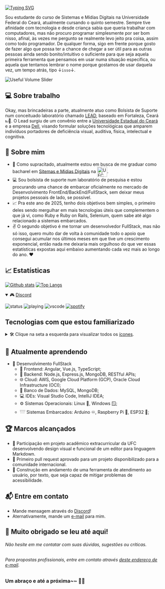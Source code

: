 [![Typing SVG](https://readme-typing-svg.demolab.com?font=Fira+Sans&weight=500&size=24&duration=2000&pause=2000&color=4C28B8EA&center=true&vCenter=true&repeat=false&random=true&width=750&lines=Bem-vindo%2C+meu+nome+%C3%A9+Gabriel+Melo!+%F0%9F%91%8B)](https://git.io/typing-svg)

Sou estudante do curso de Sistemas e Mídias Digitais na Universidade Federal do Ceará, atualmente cursando o quinto semestre. Sempre tive afinidade com tecnologia e desde criança sabia que queria trabalhar com computadores, mas não procuro programar simplesmente por ser bom nisso, afinal, às vezes me pergunto se realmente levo jeito pra coisa, assim como todo programador. De qualquer forma, sigo em frente porque gosto de fazer algo que possa ter a chance de chegar a ser útil para as outras pessoas ainda sendo bonito/intuitivo o suficiente para que seja aquela primeira ferramenta que pensamos em usar numa situação específica, ou aquela que tentamos lembrar o nome porque gostamos de usar daquela vez, um tempo atrás, tipo ↓`isso`↓.

  ![Useful Volume Slider](https://i.kym-cdn.com/photos/images/original/001/264/701/bbd.gif)

## 💻 Sobre trabalho

Okay, mas brincadeiras a parte, atualmente atuo como Bolsista de Suporte num conceituado laboratório chamado [LEAD](https://leadfortaleza.com.br), baseado em Fortaleza, Ceará <img src="https://www.pikpng.com/pngl/b/532-5323009_flag-map-of-cear-governo-do-estado-do.png" alt="Mapa do Ceará" width="10"/>📍. O Lead surgiu de um convênio entre a [Universidade Estadual do Ceará](https://www.ufc.br/a-universidade) e a empresa [Dell](https://www.dell.com/pt-br/dt/corporate/about-us/who-we-are.htm), visando formular soluções tecnológicas que amparem indivíduos portadores de deficiência visual, auditiva, física, intelectual e cognitiva.

## 🚀 Sobre mim

- 🔭 Como supracitado, atualmente estou em busca de me graduar como bacharel em [Sitemas e Mídias Digitais](https://smd.ufc.br/pt/) na <picture><source media="(prefers-color-scheme: dark)" srcset="https://biblioteca.ufc.br/wp-content/uploads/2023/08/logohorizontalufcsimples-branco.png"><source media="(prefers-color-scheme: light)" srcset="https://biblioteca.ufc.br/wp-content/uploads/2023/08/logohorizontalufcsimples-azulmarinho.png"><img alt="UFC Logo" src="https://logodownload.org/wp-content/uploads/2016/09/ufc-logo-universidade-14.png" width="32" style="vertical-align: middle;"></picture>.
- 💻 Sou bolsista de suporte num laboratório de pesquisa e estou procurando uma chance de embarcar oficialmente no mercado de Desenvolvimento FrontEnd/BackEnd/FullStack, sem deixar meus projetos pessoais de lado, se possível.
- 📈 Pra este ano de 2025, tenho dois objetivos bem simples, o primeiro deles sendo mergulhar em mais tecnologias úteis que complementem o que já vi, como Ruby e Ruby on Rails, Selenium, quem sabe até algo relacionado a sistemas embarcados.
- ✌️ O segundo objetivo é me tornar um desenvolvedor FullStack, mas não só isso, quero muito dar de volta à comunidade todo o apoio que consegui acumular nos últimos meses em que tive um crescimento exponencial, então nada me deixaria mais orgulhoso do que ver essas estatísticas expostas aqui embaixo aumentando cada vez mais ao longo do ano. ❤️

## 📈 Estatísticas

  <a href="#">![Github stats](https://github-readme-stats.vercel.app/api?username=araujosemacento&theme=dracula&count_private=true&hide_border=true&line_height=20)</a> <a href="#">![Top Langs](https://github-readme-stats.vercel.app/api/top-langs/?username=araujosemacento&layout=compact\&theme=dracula&count_private=true&hide_border=true)</a>

<details open>
  <summary>🎮 <a href="https://discord.com/users/674456687620521994">Discord</a></summary>

![status](https://nocache.advaith.workers.dev?url=https://img.shields.io/endpoint?url=https://dev.discordprofiles.me/api/badge/status/674456687620521994?simple=true) ![playing](https://nocache.advaith.workers.dev?url=https://img.shields.io/endpoint?url=https://dev.discordprofiles.me/api/badge/playing/674456687620521994) ![vscode](https://nocache.advaith.workers.dev?url=https://img.shields.io/endpoint?url=https://dev.discordprofiles.me/api/badge/vscode/674456687620521994) [![spotify](https://nocache.advaith.workers.dev?url=https://img.shields.io/endpoint?url=https://dev.discordprofiles.me/api/badge/spotify/674456687620521994)](https://dev.discordprofiles.me/openspotify/674456687620521994)

</details>

## Tecnologias com que estou familiarizado
<details>

  <summary>🛠️ Clique na seta a esquerda para visualizar todos os <a href="https://skillicons.dev">ícones</a>. </summary>

  \
  ![My Skills](https://skillicons.dev/icons?i=html,css,js,sass,react,nodejs,nextjs,npm,angular,spring,java,mysql,bash,git,docker,androidstudio,kotlin,arduino,aws,azure,gcp,ai,ps,autocad,nginx,postman,processing,py,raspberrypi,vscode&perline=6)

</details>

## 🌱 Atualmente aprendendo

- 🚀 Desenvolvimento FullStack
  - 📔 Frontend: Angular, Vue.js, TypeScript;
  - 🔧 Backend: Node.js, Express.js, MongoDB, RESTful APIs;
  - 🌐 Cloud: AWS, Google Cloud Platform (GCP), Oracle Cloud Infrastructure (OCI);
  - 💾 Banco de Dados: MySQL, MongoDB;
  - 💻 IDEs: Visual Studio Code, IntelliJ IDEA;
  - ⚙️ Sistemas Operacionais: Linux 🐧, Windows 🪟;
  - 𓇲 Sistemas Embarcados: Arduino ♾️, Raspberry Pi 🍓, ESP32 🛜;

## 🏆 Marcos alcançados

- 🌟 Participação em projeto acadêmico extracurricular da UFC desenvolvendo design visual e funcional de um editor para linguagem Markdown.
- 🌟 Primeiro pull request aprovado para um projeto disponibilizado para a comunidade internacional.
- 🌟 Construção em andamento de uma ferramenta de atendimento ao usuário, por texto, que seja capaz de mitigar  problemas de acessibilidade.

## 📬 Entre em contato

- Mande mensagem através do [Discord](https://discord.com/users/674456687620521994)!
- Aternativamente, mande um [e-mail](araujosemacento@alu.ufc.br) para mim.

## 🤗 Muito obrigado se leu até aqui!

###### Não hesite em me contatar com suas dúvidas, sugestões ou críticas. 
###### Para propostas profissionais, entre em contato através [deste endereço de e-mail](gabrielmeloentries@gmail.com). 

### Um abraço e até a próxima~~ 👋🍃
